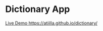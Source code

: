 # Dictionary App

[Live Demo https://atiilla.github.io/dictionary/ ](https://atiilla.github.io/dictionary/ "Live Demo https://atiilla.github.io/dictionary/ ")
